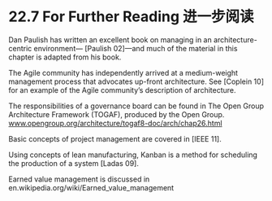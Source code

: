 22.7 For Further Reading 进一步阅读
===

Dan Paulish has written an excellent book on managing in an architecture-centric environment— [Paulish 02]—and much of the material in this chapter is adapted from his book.

The Agile community has independently arrived at a medium-weight management process that advocates up-front architecture. See [Coplein 10] for an example of the Agile community’s description of architecture.

The responsibilities of a governance board can be found in The Open Group Architecture Framework (TOGAF), produced by the Open Group. www.opengroup.org/architecture/togaf8-doc/arch/chap26.html

Basic concepts of project management are covered in [IEEE 11].

Using concepts of lean manufacturing, Kanban is a method for scheduling the production of a system [Ladas 09].

Earned value management is discussed in en.wikipedia.org/wiki/Earned_value_management
